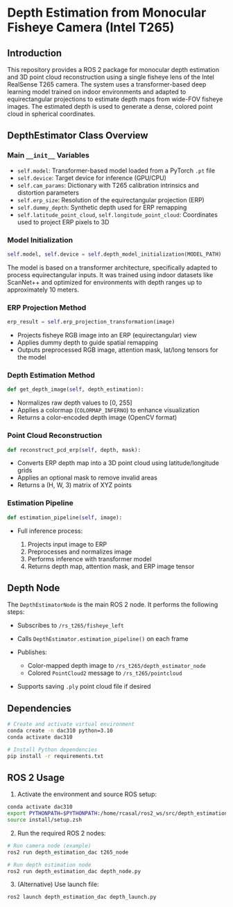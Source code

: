 # Depth Estimation from Monocular Fisheye Camera (Intel T265)

## Introduction

This repository provides a ROS 2 package for monocular depth estimation and 3D point cloud reconstruction using a single fisheye lens of the Intel RealSense T265 camera. The system uses a transformer-based deep learning model trained on indoor environments and adapted to equirectangular projections to estimate depth maps from wide-FOV fisheye images. The estimated depth is used to generate a dense, colored point cloud in spherical coordinates.

## DepthEstimator Class Overview

### Main `__init__` Variables

* `self.model`: Transformer-based model loaded from a PyTorch `.pt` file
* `self.device`: Target device for inference (GPU/CPU)
* `self.cam_params`: Dictionary with T265 calibration intrinsics and distortion parameters
* `self.erp_size`: Resolution of the equirectangular projection (ERP)
* `self.dummy_depth`: Synthetic depth used for ERP remapping
* `self.latitude_point_cloud`, `self.longitude_point_cloud`: Coordinates used to project ERP pixels to 3D

### Model Initialization

```python
self.model, self.device = self.depth_model_initialization(MODEL_PATH)
```

The model is based on a transformer architecture, specifically adapted to process equirectangular inputs. It was trained using indoor datasets like ScanNet++ and optimized for environments with depth ranges up to approximately 10 meters.

### ERP Projection Method

```python
erp_result = self.erp_projection_transformation(image)
```

* Projects fisheye RGB image into an ERP (equirectangular) view
* Applies dummy depth to guide spatial remapping
* Outputs preprocessed RGB image, attention mask, lat/long tensors for the model

### Depth Estimation Method

```python
def get_depth_image(self, depth_estimation):
```

* Normalizes raw depth values to \[0, 255]
* Applies a colormap (`COLORMAP_INFERNO`) to enhance visualization
* Returns a color-encoded depth image (OpenCV format)

### Point Cloud Reconstruction

```python
def reconstruct_pcd_erp(self, depth, mask):
```

* Converts ERP depth map into a 3D point cloud using latitude/longitude grids
* Applies an optional mask to remove invalid areas
* Returns a (H, W, 3) matrix of XYZ points

### Estimation Pipeline

```python
def estimation_pipeline(self, image):
```

* Full inference process:

  1. Projects input image to ERP
  2. Preprocesses and normalizes image
  3. Performs inference with transformer model
  4. Returns depth map, attention mask, and ERP image tensor

## Depth Node

The `DepthEstimatorNode` is the main ROS 2 node. It performs the following steps:

* Subscribes to `/rs_t265/fisheye_left`
* Calls `DepthEstimator.estimation_pipeline()` on each frame
* Publishes:

  * Color-mapped depth image to `/rs_t265/depth_estimator_node`
  * Colored `PointCloud2` message to `/rs_t265/pointcloud`
* Supports saving `.ply` point cloud file if desired

## Dependencies

```bash
# Create and activate virtual environment
conda create -n dac310 python=3.10
conda activate dac310

# Install Python dependencies
pip install -r requirements.txt
```

## ROS 2 Usage

1. Activate the environment and source ROS setup:

```bash
conda activate dac310
export PYTHONPATH=$PYTHONPATH:/home/rcasal/ros2_ws/src/depth_estimation_dac/scripts
source install/setup.zsh
```

2. Run the required ROS 2 nodes:

```bash
# Run camera node (example)
ros2 run depth_estimation_dac t265_node

# Run depth estimation node
ros2 run depth_estimation_dac depth_node.py
```

3. (Alternative) Use launch file:

```bash
ros2 launch depth_estimation_dac depth_launch.py
```
